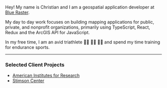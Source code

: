 Hey! My name is Christian and I am a geospatial application developer at [Blue Raster](https://www.blueraster.com/).

My day to day work focuses on building mapping applications for public, private, and nonprofit organizations, primarily using TypeScript, React, Redux and the ArcGIS API for JavaScript.

In my free time, I am an avid triathlete 🏊‍♂️ 🚴‍♂️ 🏃‍♂️ and spend my time training for endurance sports.

---
### Selected Client Projects
- [American Institutes for Research](https://www.blueraster.com/workforce-development)
- [Stimson Center](https://www.blueraster.com/mekong-infrastructure-tracker/)
